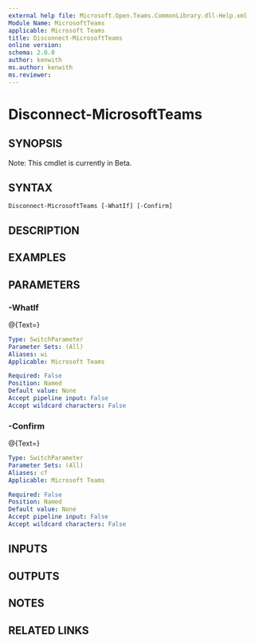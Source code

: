 ```yaml
---
external help file: Microsoft.Open.Teams.CommonLibrary.dll-Help.xml
Module Name: MicrosoftTeams
applicable: Microsoft Teams
title: Disconnect-MicrosoftTeams
online version: 
schema: 2.0.0
author: kenwith
ms.author: kenwith
ms.reviewer:
---
```


# Disconnect-MicrosoftTeams

## SYNOPSIS
Note: This cmdlet is currently in Beta.

## SYNTAX

```
Disconnect-MicrosoftTeams [-WhatIf] [-Confirm]
```

## DESCRIPTION

## EXAMPLES

## PARAMETERS

### -WhatIf
@{Text=}

```yaml
Type: SwitchParameter
Parameter Sets: (All)
Aliases: wi
Applicable: Microsoft Teams

Required: False
Position: Named
Default value: None
Accept pipeline input: False
Accept wildcard characters: False
```

### -Confirm
@{Text=}

```yaml
Type: SwitchParameter
Parameter Sets: (All)
Aliases: cf
Applicable: Microsoft Teams

Required: False
Position: Named
Default value: None
Accept pipeline input: False
Accept wildcard characters: False
```

## INPUTS

## OUTPUTS

## NOTES

## RELATED LINKS

